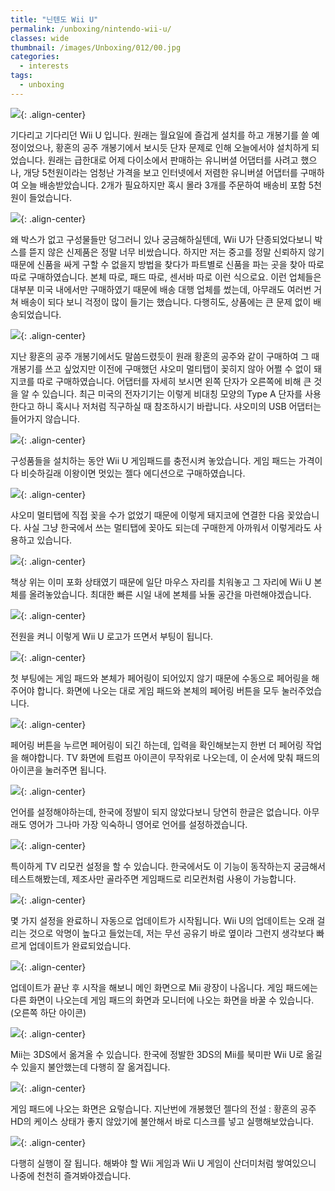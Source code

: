 ```yaml
---
title: "닌텐도 Wii U"
permalink: /unboxing/nintendo-wii-u/
classes: wide
thumbnail: /images/Unboxing/012/00.jpg
categories:
  - interests
tags:
  - unboxing
---
```


![](/images/Unboxing/012/00.jpg){: .align-center}

기다리고 기다리던 Wii U 입니다. 원래는 월요일에 즐겁게 설치를 하고 개봉기를 쓸 예정이었으나, 황혼의 공주 개봉기에서 보시듯 단자 문제로 인해 오늘에서야 설치하게 되었습니다. 원래는 급한대로 어제 다이소에서 판매하는 유니버셜 어댑터를 사려고 했으나, 개당 5천원이라는 엄청난 가격을 보고 인터넷에서 저렴한 유니버셜 어댑터를 구매하여 오늘 배송받았습니다. 2개가 필요하지만 혹시 몰라 3개를 주문하여 배송비 포함 5천원이 들었습니다.

![](/images/Unboxing/012/01.jpg){: .align-center}

왜 박스가 없고 구성물들만 덩그러니 있나 궁금해하실텐데, Wii U가 단종되었다보니 박스를 뜯지 않은 신제품은 정말 너무 비쌌습니다. 하지만 저는 중고를 정말 신뢰하지 않기 때문에 신품을 싸게 구할 수 없을지 방법을 찾다가 파트별로 신품을 파는 곳을 찾아 따로따로 구매하였습니다. 본체 따로, 패드 따로, 센서바 따로 이런 식으로요. 이런 업체들은 대부분 미국 내에서만 구매하였기 때문에 배송 대행 업체를 썼는데, 아무래도 여러번 거쳐 배송이 되다 보니 걱정이 많이 들기는 했습니다. 다행히도, 상품에는 큰 문제 없이 배송되었습니다.

![](/images/Unboxing/012/02.jpg){: .align-center}

지난 황혼의 공주 개봉기에서도 말씀드렸듯이 원래 황혼의 공주와 같이 구매하여 그 때 개봉기를 쓰고 싶었지만 이전에 구매했던 샤오미 멀티탭이 꽂히지 않아 어쩔 수 없이 돼지코를 따로 구매하였습니다. 어댑터를 자세히 보시면 왼쪽 단자가 오른쪽에 비해 큰 것을 알 수 있습니다. 최근 미국의 전자기기는 이렇게 비대칭 모양의 Type A 단자를 사용한다고 하니 혹시나 저처럼 직구하실 때 참조하시기 바랍니다. 샤오미의 USB 어댑터는 들어가지 않습니다.

![](/images/Unboxing/012/03.jpg){: .align-center}

구성품들을 설치하는 동안 Wii U 게임패드를 충전시켜 놓았습니다. 게임 패드는 가격이 다 비슷하길래 이왕이면 멋있는 젤다 에디션으로 구매하였습니다.

![](/images/Unboxing/012/04.jpg){: .align-center}

샤오미 멀티탭에 직접 꽂을 수가 없었기 때문에 이렇게 돼지코에 연결한 다음 꽂았습니다. 사실 그냥 한국에서 쓰는 멀티탭에 꽂아도 되는데 구매한게 아까워서 이렇게라도 사용하고 있습니다.

![](/images/Unboxing/012/05.jpg){: .align-center}

책상 위는 이미 포화 상태였기 때문에 일단 마우스 자리를 치워놓고 그 자리에 Wii U 본체를 올려놓았습니다. 최대한 빠른 시일 내에 본체를 놔둘 공간을 마련해야겠습니다.

![](/images/Unboxing/012/06.jpg){: .align-center}

전원을 켜니 이렇게 Wii U 로고가 뜨면서 부팅이 됩니다.

![](/images/Unboxing/012/07.jpg){: .align-center}

첫 부팅에는 게임 패드와 본체가 페어링이 되어있지 않기 때문에 수동으로 페어링을 해주어야 합니다. 화면에 나오는 대로 게임 패드와 본체의 페어링 버튼을 모두 눌러주었습니다.

![](/images/Unboxing/012/08.jpg){: .align-center}

페어링 버튼을 누르면 페어링이 되긴 하는데, 입력을 확인해보는지 한번 더 페어링 작업을 해야합니다. TV 화면에 트럼프 아이콘이 무작위로 나오는데, 이 순서에 맞춰 패드의 아이콘을 눌러주면 됩니다.

![](/images/Unboxing/012/09.jpg){: .align-center}

언어를 설정해야하는데, 한국에 정발이 되지 않았다보니 당연히 한글은 없습니다. 아무래도 영어가 그나마 가장 익숙하니 영어로 언어를 설정하겠습니다.

![](/images/Unboxing/012/10.jpg){: .align-center}

특이하게 TV 리모컨 설정을 할 수 있습니다. 한국에서도 이 기능이 동작하는지 궁금해서 테스트해봤는데, 제조사만 골라주면 게임패드로 리모컨처럼 사용이 가능합니다.

![](/images/Unboxing/012/11.jpg){: .align-center}

몇 가지 설정을 완료하니 자동으로 업데이트가 시작됩니다. Wii U의 업데이트는 오래 걸리는 것으로 악명이 높다고 들었는데, 저는 무선 공유기 바로 옆이라 그런지 생각보다 빠르게 업데이트가 완료되었습니다.

![](/images/Unboxing/012/12.jpg){: .align-center}

업데이트가 끝난 후 시작을 해보니 메인 화면으로 Mii 광장이 나옵니다. 게임 패드에는 다른 화면이 나오는데 게임 패드의 화면과 모니터에 나오는 화면을 바꿀 수 있습니다. (오른쪽 하단 아이콘)

![](/images/Unboxing/012/13.jpg){: .align-center}

Mii는 3DS에서 옮겨올 수 있습니다. 한국에 정발한 3DS의 Mii를 북미판 Wii U로 옮길 수 있을지 불안했는데 다행히 잘 옮겨집니다.

![](/images/Unboxing/012/14.jpg){: .align-center}

게임 패드에 나오는 화면은 요렇습니다. 지난번에 개봉했던 젤다의 전설 : 황혼의 공주 HD의 케이스 상태가 좋지 않았기에 불안해서 바로 디스크를 넣고 실행해보았습니다.

![](/images/Unboxing/012/15.jpg){: .align-center}

다행히 실행이 잘 됩니다. 해봐야 할 Wii 게임과 Wii U 게임이 산더미처럼 쌓여있으니 나중에 천천히 즐겨봐야겠습니다.
